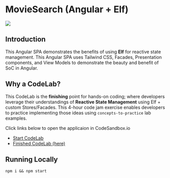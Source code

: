 # MovieSearch (Angular + Elf)

![](https://user-images.githubusercontent.com/210413/212772247-112e3802-94ac-4500-80b8-ae62d8342f7b.png)

## Introduction

This Angular SPA demonstrates the benefits of using **Elf** for reactive state management.
This Angular SPA uses Tailwind CSS, Facades, Presentation components, and View Models to demonstrate the beauty and benefit of SoC in Angular.

## Why a CodeLab?

This CodeLab is the **finishing** point for hands-on coding; where developers leverage their understandings of **Reactive State Management** using Elf + custom Stores/Facades. This 4-hour code jam exercise enables developers to practice implementing those ideas using `concepts-to-practice` lab examples.

Click links below to open the applicaion in CodeSandbox.io

- [Start CodeLab](https://githubbox.com/ThomasBurleson/elf-angular-movie-search/tree/store-elf-start)
- [Finished CodeLab (here)](https://githubbox.com/ThomasBurleson/elf-angular-movie-search/tree/store-elf-finish)

## Running Locally

```terminal
npm i && npm start
```
